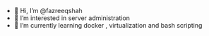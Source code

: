- 👋 Hi, I’m @fazreeqshah
- 👀 I’m interested in server administration
- 🌱 I’m currently learning docker , virtualization and bash scripting

<!---
fazreeqshah/fazreeqshah is a ✨ special ✨ repository because its `README.md` (this file) appears on your GitHub profile.
You can click the Preview link to take a look at your changes.
--->
